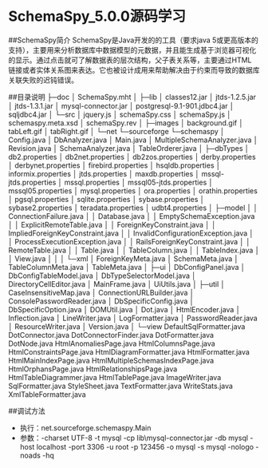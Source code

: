 # SchemaSpy_5.0.0源码学习

##SchemaSpy简介
SchemaSpy是Java开发的的工具（要求java 5或更高版本的支持），主要用来分析数据库中数据模型的元数据，并且能生成基于浏览器可视化的显示。通过点击就可了解数据表的层次结构，父子表关系等，主要通过HTML 链接或者实体关系图来表达。它也被设计成用来帮助解决由于约束而导致的数据库关联失败的迟钝错误。

##目录说明
    ├─doc
    │      SchemaSpy.mht
    │
    ├─lib
    │      classes12.jar
    │      jtds-1.2.5.jar
    │      jtds-1.3.1.jar
    │      mysql-connector.jar
    │      postgresql-9.1-901.jdbc4.jar
    │      sqljdbc4.jar
    │
    └─src
        │  jquery.js
        │  schemaSpy.css
        │  schemaSpy.js
        │  schemaspy.meta.xsd
        │  schemaSpy.rev
        │
        ├─images
        │      background.gif
        │      tabLeft.gif
        │      tabRight.gif
        │
        └─net
            └─sourceforge
                └─schemaspy
                    │  Config.java
                    │  DbAnalyzer.java
                    │  Main.java
                    │  MultipleSchemaAnalyzer.java
                    │  Revision.java
                    │  SchemaAnalyzer.java
                    │  TableOrderer.java
                    │
                    ├─dbTypes
                    │      db2.properties
                    │      db2net.properties
                    │      db2zos.properties
                    │      derby.properties
                    │      derbynet.properties
                    │      firebird.properties
                    │      hsqldb.properties
                    │      informix.properties
                    │      jtds.properties
                    │      maxdb.properties
                    │      mssql-jtds.properties
                    │      mssql.properties
                    │      mssql05-jtds.properties
                    │      mssql05.properties
                    │      mysql.properties
                    │      ora.properties
                    │      orathin.properties
                    │      pgsql.properties
                    │      sqlite.properties
                    │      sybase.properties
                    │      sybase2.properties
                    │      teradata.properties
                    │      udbt4.properties
                    │
                    ├─model
                    │  │  ConnectionFailure.java
                    │  │  Database.java
                    │  │  EmptySchemaException.java
                    │  │  ExplicitRemoteTable.java
                    │  │  ForeignKeyConstraint.java
                    │  │  ImpliedForeignKeyConstraint.java
                    │  │  InvalidConfigurationException.java
                    │  │  ProcessExecutionException.java
                    │  │  RailsForeignKeyConstraint.java
                    │  │  RemoteTable.java
                    │  │  Table.java
                    │  │  TableColumn.java
                    │  │  TableIndex.java
                    │  │  View.java
                    │  │
                    │  └─xml
                    │          ForeignKeyMeta.java
                    │          SchemaMeta.java
                    │          TableColumnMeta.java
                    │          TableMeta.java
                    │
                    ├─ui
                    │      DbConfigPanel.java
                    │      DbConfigTableModel.java
                    │      DbTypeSelectorModel.java
                    │      DirectoryCellEditor.java
                    │      MainFrame.java
                    │      UiUtils.java
                    │
                    ├─util
                    │      CaseInsensitiveMap.java
                    │      ConnectionURLBuilder.java
                    │      ConsolePasswordReader.java
                    │      DbSpecificConfig.java
                    │      DbSpecificOption.java
                    │      DOMUtil.java
                    │      Dot.java
                    │      HtmlEncoder.java
                    │      Inflection.java
                    │      LineWriter.java
                    │      LogFormatter.java
                    │      PasswordReader.java
                    │      ResourceWriter.java
                    │      Version.java
                    │
                    └─view
                            DefaultSqlFormatter.java
                            DotConnector.java
                            DotConnectorFinder.java
                            DotFormatter.java
                            DotNode.java
                            HtmlAnomaliesPage.java
                            HtmlColumnsPage.java
                            HtmlConstraintsPage.java
                            HtmlDiagramFormatter.java
                            HtmlFormatter.java
                            HtmlMainIndexPage.java
                            HtmlMultipleSchemasIndexPage.java
                            HtmlOrphansPage.java
                            HtmlRelationshipsPage.java
                            HtmlTableDiagrammer.java
                            HtmlTablePage.java
                            ImageWriter.java
                            SqlFormatter.java
                            StyleSheet.java
                            TextFormatter.java
                            WriteStats.java
                            XmlTableFormatter.java

##调试方法

- 执行：net.sourceforge.schemaspy.Main
- 参数：-charset UTF-8 -t mysql -cp lib\mysql-connector.jar -db mysql  -host localhost -port 3306 -u root -p 123456 -o mysql -s mysql  -nologo -noads -hq
